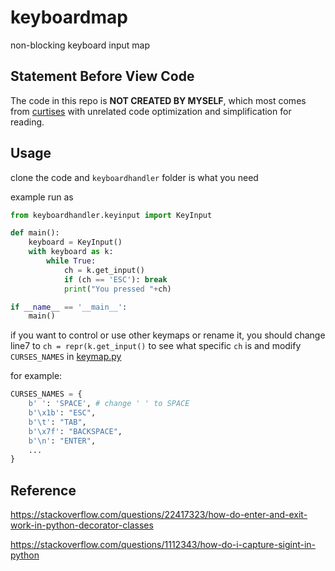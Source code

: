 # keyboardmap

non-blocking keyboard input map

## Statement Before View Code

The code in this repo is **NOT CREATED BY MYSELF**, which most comes from [curtises](https://github.com/bpython/curtsies) with unrelated code optimization and simplification for reading.

## Usage

clone the code and `keyboardhandler` folder is what you need

example run as

```python
from keyboardhandler.keyinput import KeyInput

def main():
    keyboard = KeyInput()
    with keyboard as k:
        while True:
            ch = k.get_input()
            if (ch == 'ESC'): break
            print("You pressed "+ch)

if __name__ == '__main__':
    main()
```

if you want to control or use other keymaps or rename it, you should change line7 to `ch = repr(k.get_input()` to see what specific `ch` is and modify `CURSES_NAMES` in [keymap.py](keyboardhandler/keymap.py)

for example:

```python
CURSES_NAMES = {
    b' ': 'SPACE', # change ' ' to SPACE
    b'\x1b': "ESC",
    b'\t': "TAB",
    b'\x7f': "BACKSPACE",
    b'\n': "ENTER",
    ...
}
```

## Reference

https://stackoverflow.com/questions/22417323/how-do-enter-and-exit-work-in-python-decorator-classes

https://stackoverflow.com/questions/1112343/how-do-i-capture-sigint-in-python